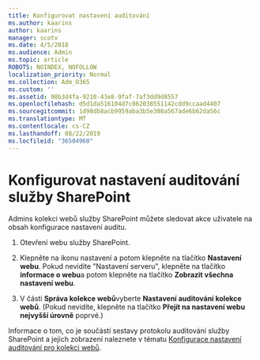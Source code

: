 ```yaml
---
title: Konfigurovat nastavení auditování
ms.author: kaarins
author: kaarins
manager: scotv
ms.date: 4/5/2018
ms.audience: Admin
ms.topic: article
ROBOTS: NOINDEX, NOFOLLOW
localization_priority: Normal
ms.collection: Adm_O365
ms.custom: ''
ms.assetid: 98b3d4fa-9210-43e8-9faf-7af3dd9d8557
ms.openlocfilehash: d5d1da516104d7c062038551142cdd9ccaad4407
ms.sourcegitcommit: 1d98db8acb9959aba3b5e308a567ade6b62da56c
ms.translationtype: MT
ms.contentlocale: cs-CZ
ms.lasthandoff: 08/22/2019
ms.locfileid: "36504960"
---
```

# <a name="configure-sharepoint-audit-settings"></a>Konfigurovat nastavení auditování služby SharePoint

Admins kolekci webů služby SharePoint můžete sledovat akce uživatele na obsah konfigurace nastavení auditu.
  
1. Otevření webu služby SharePoint.
    
2. Klepněte na ikonu nastavení a potom klepněte na tlačítko **Nastavení webu**. Pokud nevidíte "Nastavení serveru", klepněte na tlačítko **informace o webu**a potom klepněte na tlačítko **Zobrazit všechna nastavení webu**.
    
3. V části **Správa kolekce webů**vyberte **Nastavení auditování kolekce webů**. (Pokud nevidíte, klepněte na tlačítko **Přejít na nastavení webu nejvyšší úrovně** poprvé.) 
    
Informace o tom, co je součástí sestavy protokolu auditování služby SharePoint a jejich zobrazení naleznete v tématu [Konfigurace nastavení auditování pro kolekci webů](https://go.microsoft.com/fwlink/?linkid=404050).
  

